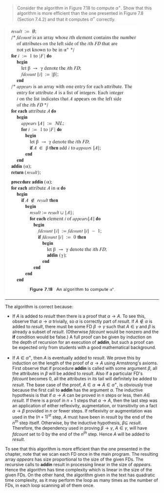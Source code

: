 > Consider the algorithm in Figure 7.18 to compute $\alpha^+$. Show that 
> this algorithm is more efficient than the one presented in Figure 7.8 
> (Section 7.4.2) and that it computes $\alpha^+$ correctly. 

<img src="Figure7.18.png"/>

--------------------------------

The algorithm is correct because: 

* If $A$ is added to _result_ then there is a proof that $\alpha \rightarrow A$. To
see this, observe that $\alpha \rightarrow \alpha$ trivially, so $\alpha$ is correctly
part of _result_. If $A \not\in \alpha$ is added to _result_, there must be some 
FD $\beta \rightarrow \gamma$ such that $A \in \gamma$ and $\beta$ is already a subset 
of _result_. (Otherwise _fdcount_ would be nonzero and the **if** condition would be false.)
A full proof can be given by induction on the depth of recursion for an execution of 
**addin**, but such a proof can be expected only from students with a good mathematical 
background. 

* If $A \in \alpha^+$, then $A$ is eventually added to _result_. We prove this by induction
on the length of the proof of $\alpha \rightarrow A$ using Armstrong's axioms. First 
observe that if procedure **addin** is called with some argument $\beta$, all the attributes 
in $\beta$ will be added to _result_. Also if a particular FD's _fdcount_ becomes 0, 
all the attributes in its tail will definitely be added to _result_. The base case 
of the proof, $A \in \alpha \Rightarrow A \in \alpha^+$, is obviously true because the 
first call to **addin** has the argument $\alpha$. The inductive hypothesis is that 
if $\alpha \rightarrow A$ can be proved in n steps or less, then $A \in$ _result_.
If there is a proof in $n + 1$ steps that $\alpha \rightarrow A$, then the last step was an 
application of either reflexivity, augmentation, or transitivity on a fact 
$\alpha \rightarrow \beta$ provided in $n$ or fewer steps. If reflexivity or 
augmentation was used in the $(n+1)^{st}$ step, $A$ must have been in _result_
by the end of the $n^{th}$ step itself. Otherwise, by the inductive hypothesis, 
$\beta \subseteq$ _result_. Therefore, the dependency used in proving 
$\beta \rightarrow \gamma$, $A \in \gamma$, will have _fdcount_ set to 0 by the end of 
the $n^{th}$ step. Hence $A$ will be added to _result_. 

To see that this algorithm is more efficient than the one presented in the chapter, 
note that we scan each FD once in the main program. The resulting array _appears_
has size proportional to the size of the given FDs. The recursive calls to **addin**
result in processing linear in the size of _appears_. Hence the algorithm has time
complexity which is linear in the size of the given FDs. On the other hand, the algorithm 
given in the text has quadratic time complexity, as it may perform the loop as 
many times as the number of FDs, in each loop scanning all of them once. 